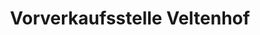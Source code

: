 ---
title: "Vorverkaufsstelle Veltenhof"
url: /braunschweig/vorverkaufsstelle-veltenhof/
shop: Tickets
---
